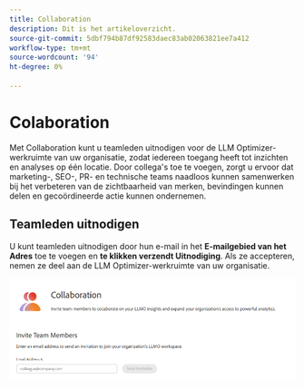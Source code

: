 ```yaml
---
title: Collaboration
description: Dit is het artikeloverzicht.
source-git-commit: 5dbf794b87df92583daec83ab02063821ee7a412
workflow-type: tm+mt
source-wordcount: '94'
ht-degree: 0%

---
```



# Colaboration

Met Collaboration kunt u teamleden uitnodigen voor de LLM Optimizer-werkruimte van uw organisatie, zodat iedereen toegang heeft tot inzichten en analyses op één locatie. Door collega&#39;s toe te voegen, zorgt u ervoor dat marketing-, SEO-, PR- en technische teams naadloos kunnen samenwerken bij het verbeteren van de zichtbaarheid van merken, bevindingen kunnen delen en gecoördineerde actie kunnen ondernemen.

## Teamleden uitnodigen

U kunt teamleden uitnodigen door hun e-mail in het **E-mailgebied van het Adres** toe te voegen en **te klikken verzendt Uitnodiging**. Als ze accepteren, nemen ze deel aan de LLM Optimizer-werkruimte van uw organisatie.

![&#x200B; Uitnodiging Collaboration &#x200B;](/help/dashboards/assets/collaboration.png)
